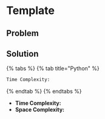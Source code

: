 # Template

## Problem

## Solution

{% tabs %}
{% tab title="Python" %}
```python
Time Complexity: 
```
{% endtab %}
{% endtabs %}

* **Time Complexity:**
* **Space Complexity:** 

